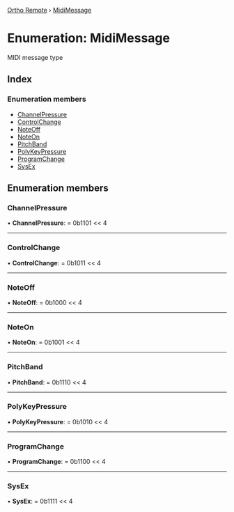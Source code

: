 [Ortho Remote](../README.md) › [MidiMessage](midimessage.md)

# Enumeration: MidiMessage

MIDI message type

## Index

### Enumeration members

* [ChannelPressure](midimessage.md#channelpressure)
* [ControlChange](midimessage.md#controlchange)
* [NoteOff](midimessage.md#noteoff)
* [NoteOn](midimessage.md#noteon)
* [PitchBand](midimessage.md#pitchband)
* [PolyKeyPressure](midimessage.md#polykeypressure)
* [ProgramChange](midimessage.md#programchange)
* [SysEx](midimessage.md#sysex)

## Enumeration members

###  ChannelPressure

• **ChannelPressure**: = 0b1101 << 4

___

###  ControlChange

• **ControlChange**: = 0b1011 << 4

___

###  NoteOff

• **NoteOff**: = 0b1000 << 4

___

###  NoteOn

• **NoteOn**: = 0b1001 << 4

___

###  PitchBand

• **PitchBand**: = 0b1110 << 4

___

###  PolyKeyPressure

• **PolyKeyPressure**: = 0b1010 << 4

___

###  ProgramChange

• **ProgramChange**: = 0b1100 << 4

___

###  SysEx

• **SysEx**: = 0b1111 << 4
